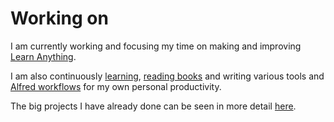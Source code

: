 # Working on
I am currently working and focusing my time on making and improving [Learn Anything](../projects/learn-anything.xyz).

I am also continuously [learning](./Learning.md), [reading books](./Reading.md) and writing various tools and [Alfred workflows](../macOS/apps/alfred/alfred-workflows.md) for my own personal productivity.

The big projects I have already done can be seen in more detail [here](https://nikitavoloboev.xyz/projects/).